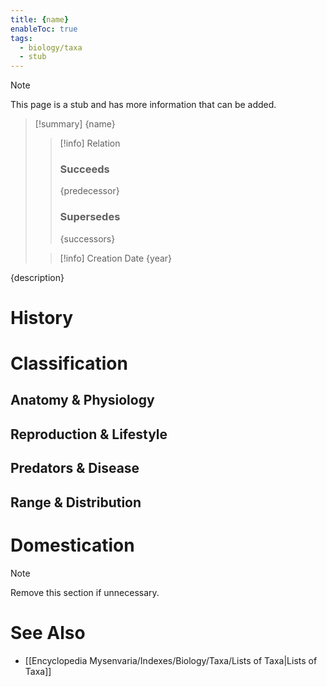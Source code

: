 ```yaml
---
title: {name}
enableToc: true
tags:
  - biology/taxa
  - stub
---
```


> [!note]
> This page is a stub and has more information that can be added.

> [!summary] {name}
> > [!info] Relation
> > ### Succeeds
> > {predecessor}
> > ### Supersedes
> > {successors}
>
> > [!info] Creation Date
> > {year}

{description}
# History

# Classification
## Anatomy & Physiology

## Reproduction & Lifestyle

## Predators & Disease

## Range & Distribution

# Domestication

> [!note]
> Remove this section if unnecessary.
# See Also
- [[Encyclopedia Mysenvaria/Indexes/Biology/Taxa/Lists of Taxa|Lists of Taxa]]